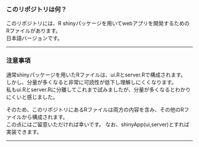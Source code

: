 ### このリポジトリは何？
このリポジトリには、R shinyパッケージを用いてwebアプリを開発するためのRファイルがあります。  
日本語バージョンです。

---

### 注意事項
通常shinyパッケージを用いたRファイルは、ui.Rとserver.Rで構成されます。  
しかし、分量が多くなると非常に可読性が低下し理解しにくくなります。  
私もui.Rとserver.Rに分離してこれまで試みましたが、分量が多くなるとわかりにくいと感じました。  
  
そのため、このリポジトリにあるRファイルは両方の内容を含み、その他のRファイルから構成されます。  
この点にはご留意いただければ幸いです。
なお、shinyApp(ui,server)とすれば実装できます。

---
